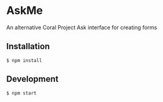 # AskMe

An alternative Coral Project Ask interface for creating forms

## Installation

    $ npm install

## Development
    $ npm start
